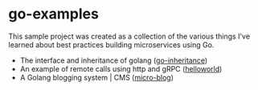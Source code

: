 # go-examples
This sample project was created as a collection of the various things I've learned about best practices building microservices using Go.

- The interface and inheritance of golang ([go-inheritance](inheritance))
- An example of remote calls using http and gRPC ([helloworld](helloworld))
- A Golang blogging system | CMS ([micro-blog](micro-blog))
